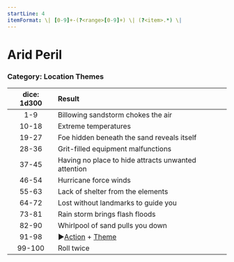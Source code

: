 ```yaml
---
startLine: 4
itemFormat: \| [0-9]+-(?<range>[0-9]+) \| (?<item>.*) \|
---
```

# Arid Peril
### Category: Location Themes

| dice: 1d300 | Result |
|:----:|:-------|
| 1-9 | Billowing sandstorm chokes the air |
| 10-18 | Extreme temperatures |
| 19-27 | Foe hidden beneath the sand reveals itself |
| 28-36 | Grit-filled equipment malfunctions |
| 37-45 | Having no place to hide attracts unwanted attention |
| 46-54 | Hurricane force winds |
| 55-63 | Lack of shelter from the elements |
| 64-72 | Lost without landmarks to guide you |
| 73-81 | Rain storm brings flash floods |
| 82-90 | Whirlpool of sand pulls you down |
| 91-98 | ▶[Action](Core_Action.md) + [Theme](Core_Theme.md) |
| 99-100 | Roll twice |